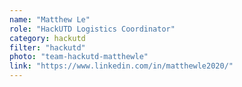 ```yaml
---
name: "Matthew Le"
role: "HackUTD Logistics Coordinator"
category: hackutd
filter: "hackutd"
photo: "team-hackutd-matthewle"
link: "https://www.linkedin.com/in/matthewle2020/"
---
```

